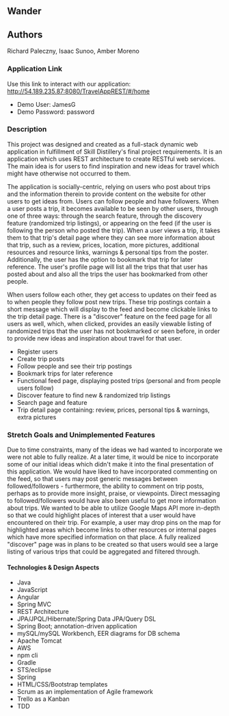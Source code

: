 ## Wander

## Authors
Richard Paleczny, Isaac Sunoo, Amber Moreno

### Application Link
Use this link to interact with our application: http://54.189.235.87:8080/TravelAppREST/#/home
* Demo User: JamesG
* Demo Password: password

### Description
This project was designed and created as a full-stack dynamic web application in fulfillment of Skill Distillery's final project requirements. It is an application which uses REST architecture to create RESTful web services. The main idea is for users to find inspiration and new ideas for travel which might have otherwise not occurred to them.

The application is socially-centric, relying on users who post about trips and the information therein to provide content on the website for other users to get ideas from. Users can follow people and have followers. When a user posts a trip, it becomes available to be seen by other users,  through one of three ways: through the search feature, through the discovery feature (randomized trip listings), or appearing on the feed (if the user is following the person who posted the trip). When a user views a trip, it takes them to that trip's detail page where they can see more information about that trip, such as a review, prices, location, more pictures, additional resources and resource links, warnings & personal tips from the poster. Additionally, the user has the option to bookmark that trip for later reference. The user's profile page will list all the trips that that user has posted about and also all the trips the user has bookmarked from other people.

When users follow each other, they get access to updates on their feed as to when people they follow post new trips. These trip postings contain a short message which will display to the feed and become clickable links to the trip detail page. There is a "discover" feature on the feed page for all users as well, which, when clicked, provides an easily viewable listing of randomized trips that the user has not bookmarked or seen before, in order to provide new ideas and inspiration about travel for that user.

* Register users
* Create trip posts
* Follow people and see their trip postings
* Bookmark trips for later reference
* Functional feed page, displaying posted trips (personal and from people users follow)
* Discover feature to find new & randomized trip listings
* Search page and feature
* Trip detail page containing: review, prices, personal tips & warnings, extra pictures

### Stretch Goals and Unimplemented Features
Due to time constraints, many of the ideas we had wanted to incorporate we were not able to fully realize. At a later time, it would be nice to incorporate some of our initial ideas which didn't make it into the final presentation of this application. We would have liked to have incorporated commenting on the feed, so that users may post generic messages between followed/followers - furthermore, the ability to comment on trip posts, perhaps as to provide more insight, praise, or viewpoints. Direct messaging to followed/followers would have also been useful to get more information about trips. We wanted to be able to utilize Google Maps API more in-depth so that we could highlight places of interest that a user would have encountered on their trip. For example, a user may drop pins on the map for highlighted areas which become links to other resources or internal pages which have more specified information on that place. A fully realized "discover" page was in plans to be created so that users would see a large listing of various trips that could be aggregated and filtered through.

#### Technologies & Design Aspects
* Java
* JavaScript
* Angular
* Spring MVC
* REST Architecture
* JPA/JPQL/Hibernate/Spring Data JPA/Query DSL
* Spring Boot; annotation-driven application
* mySQL/mySQL Workbench, EER diagrams for DB schema
* Apache Tomcat
* AWS
* npm cli
* Gradle
* STS/eclipse
* Spring
* HTML/CSS/Bootstrap templates
* Scrum as an implementation of Agile framework
* Trello as a Kanban
* TDD
